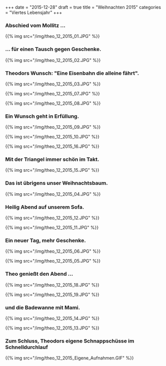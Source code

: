 +++
date = "2015-12-28"
draft = true
title = "Weihnachten 2015"
categories = "Viertes Lebensjahr"
+++

### Abschied vom Mollitz ...
{{% img src="/img/theo_12_2015_01.JPG" %}}


### ... für einen Tausch gegen Geschenke.
{{% img src="/img/theo_12_2015_02.JPG" %}}

### Theodors Wunsch: "Eine Eisenbahn die alleine fährt".
{{% img src="/img/theo_12_2015_03.JPG" %}}

{{% img src="/img/theo_12_2015_07.JPG" %}}

{{% img src="/img/theo_12_2015_08.JPG" %}}

### Ein Wunsch geht in Erfüllung.
{{% img src="/img/theo_12_2015_09.JPG" %}}

{{% img src="/img/theo_12_2015_10.JPG" %}}

{{% img src="/img/theo_12_2015_16.JPG" %}}

### Mit der Triangel immer schön im Takt.
{{% img src="/img/theo_12_2015_15.JPG" %}}

### Das ist übrigens unser Weihnachtsbaum.
{{% img src="/img/theo_12_2015_04.JPG" %}}

### Heilig Abend auf unserem Sofa.
{{% img src="/img/theo_12_2015_12.JPG" %}}

{{% img src="/img/theo_12_2015_11.JPG" %}}

### Ein neuer Tag, mehr Geschenke.
{{% img src="/img/theo_12_2015_06.JPG" %}}

{{% img src="/img/theo_12_2015_05.JPG" %}}

### Theo genießt den Abend ...
{{% img src="/img/theo_12_2015_18.JPG" %}}

{{% img src="/img/theo_12_2015_19.JPG" %}}

### und die Badewanne mit Mami.
{{% img src="/img/theo_12_2015_14.JPG" %}}

{{% img src="/img/theo_12_2015_13.JPG" %}}


### Zum Schluss, Theodors eigene Schnappschüsse im Schnelldurchlauf
{{% img src="/img/theo_12_2015_Eigene_Aufnahmen.GIF" %}}